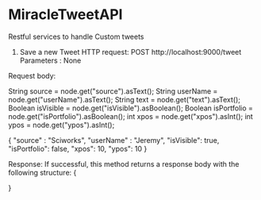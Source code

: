MiracleTweetAPI
===============

Restful services to handle Custom tweets

1. Save a new Tweet
HTTP request:  POST http://localhost:9000/tweet
Parameters : None

Request body:

 String source = node.get("source").asText();
  	 String userName = node.get("userName").asText();
		 String text = node.get("text").asText();
		 Boolean isVisible   = node.get("isVisible").asBoolean();
		 Boolean isPortfolio = node.get("isPortfolio").asBoolean();
		 int xpos = node.get("xpos").asInt();
		 int ypos = node.get("ypos").asInt();
     
{
  "source" : "Sciworks",
  "userName" : "Jeremy",
  "isVisible": true,  
  "isPortfolio": false, 
  "xpos": 10, 
  "ypos": 10 
}

Response:
If successful, this method returns a response body with the following structure:
{

}

